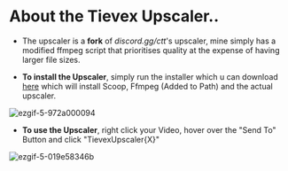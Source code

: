

# About the Tievex Upscaler..
-  The upscaler is a **fork** of *discord.gg/ctt*'s upscaler, mine simply has a modified ffmpeg script that prioritises quality at the expense of having larger file sizes.

-  **To install the Upscaler**, simply run the installer which u can download [here](https://github.com/9be243dd-ad62-40cc-b3a7-4813c8494d72) which will install Scoop, Ffmpeg (Added to Path) and the actual
upscaler.

  ![ezgif-5-972a000094](https://github.com/obvCirmaci/Tievex-Tools/assets/81503506/380eee65-bce0-4484-938a-93e9c18fd551)

-  **To use the Upscaler**, right click your Video, hover over the "Send To" Button and click "TievexUpscaler{X}"
  
  ![ezgif-5-019e58346b](https://github.com/obvCirmaci/Tievex-Tools/assets/81503506/22485118-8ed5-4f42-977b-edfd2c1d8ca5)
